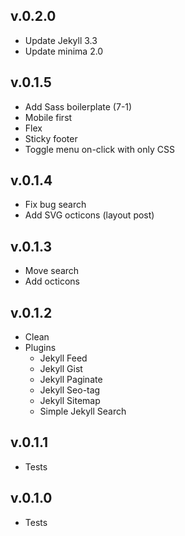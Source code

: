 ## v.0.2.0
  * Update Jekyll 3.3
  * Update minima 2.0
  
## v.0.1.5
  * Add Sass boilerplate (7-1)
  * Mobile first
  * Flex
  * Sticky footer
  * Toggle menu on-click with only CSS

## v.0.1.4
  * Fix bug search
  * Add SVG octicons (layout post)  

## v.0.1.3
  * Move search
  * Add octicons

## v.0.1.2
  * Clean
  * Plugins
    * Jekyll Feed
    * Jekyll Gist
    * Jekyll Paginate
    * Jekyll Seo-tag
    * Jekyll Sitemap
    * Simple Jekyll Search

## v.0.1.1
  * Tests

## v.0.1.0
  * Tests
